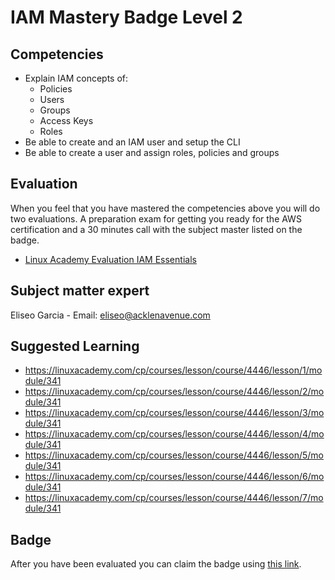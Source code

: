 # IAM Mastery Badge Level 2

## Competencies
- Explain IAM concepts of:
   - Policies
   - Users
   - Groups
   - Access Keys
   - Roles
- Be able to create and an IAM user and setup the CLI
- Be able to create a user and assign roles, policies and groups

## Evaluation

When you feel that you have mastered the competencies above you will do two evaluations. A preparation exam for getting you ready for the AWS certification and a 30 minutes call with the subject master listed on the badge.

- [Linux Academy Evaluation IAM Essentials](https://app.linuxacademy.com/challenges/907e7b6a-86aa-4a7c-b62b-eca68551f337)   

## Subject matter expert
Eliseo Garcia - Email: eliseo@acklenavenue.com

## Suggested Learning   
- https://linuxacademy.com/cp/courses/lesson/course/4446/lesson/1/module/341
- https://linuxacademy.com/cp/courses/lesson/course/4446/lesson/2/module/341
- https://linuxacademy.com/cp/courses/lesson/course/4446/lesson/3/module/341
- https://linuxacademy.com/cp/courses/lesson/course/4446/lesson/4/module/341
- https://linuxacademy.com/cp/courses/lesson/course/4446/lesson/5/module/341
- https://linuxacademy.com/cp/courses/lesson/course/4446/lesson/6/module/341
- https://linuxacademy.com/cp/courses/lesson/course/4446/lesson/7/module/341


## Badge
After you have been evaluated you can claim the badge using [this link](https://badge-claim.herokuapp.com/badgeid/knmJFO2wRUi7J3igNU62iQ).
